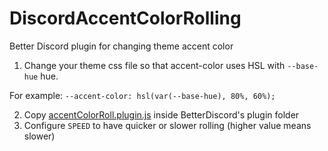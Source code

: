 # DiscordAccentColorRolling
Better Discord plugin for changing theme accent color

1. Change your theme css file so that accent-color uses HSL with `--base-hue` hue.

For example: `--accent-color: hsl(var(--base-hue), 80%, 60%);`

2. Copy [accentColorRoll.plugin.js](accentColorRoll.plugin.js) inside BetterDiscord's plugin folder
3. Configure `SPEED` to have quicker or slower rolling (higher value means slower)
